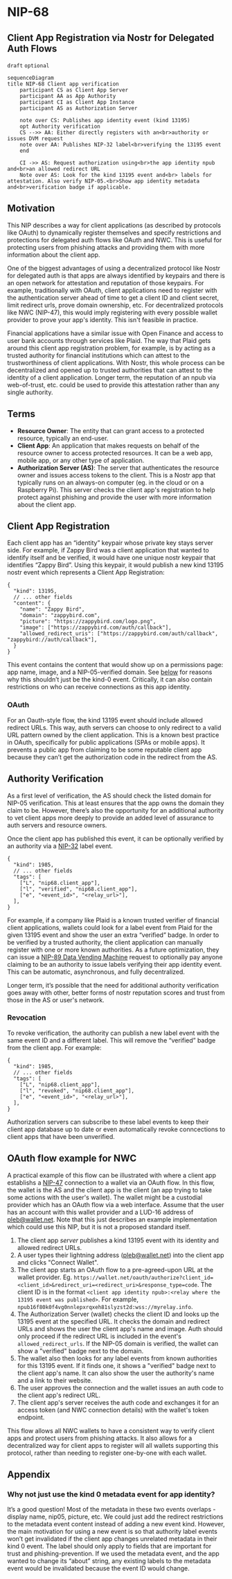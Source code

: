 NIP-68
======

Client App Registration via Nostr for Delegated Auth Flows
--------------------

`draft` `optional`

```mermaid
sequenceDiagram
title NIP-68 Client app verification
    participant CS as Client App Server
    participant AA as App Authority
    participant CI as Client App Instance
    participant AS as Authorization Server

    note over CS: Publishes app identity event (kind 13195)
    opt Authority verification
    CS -->> AA: Either directly registers with an<br>authority or issues DVM request
    note over AA: Publishes NIP-32 label<br>verifying the 13195 event
    end

    CI ->> AS: Request authorization using<br>the app identity npub and<br>an allowed redirect URL
    Note over AS: Look for the kind 13195 event and<br> labels for attestation. Also verify NIP-05.<br>Show app identity metadata and<br>verification badge if applicable.
```

## Motivation

This NIP describes a way for client applications (as described by protocols like OAuth) to dynamically register themselves and specify restrictions and protections for delegated auth flows like OAuth and NWC. This is useful for protecting users from phishing attacks and providing them with more information about the client app.

One of the biggest advantages of using a decentralized protocol like Nostr for delegated auth is that apps are always identified by keypairs and there is an open network for attestation and reputation of those keypairs. For example, traditionally with OAuth, client applications need to register with the authentication server ahead of time to get a client ID and client secret, limit redirect urls, prove domain ownership, etc. For decentralized protocols like NWC (NIP-47), this would imply registering with every possible wallet provider to prove your app's identity. This isn't feasible in practice.

Financial applications have a similar issue with Open Finance and access to user bank accounts through services like Plaid. The way that Plaid gets around this client app registration problem, for example, is by acting as a trusted authority for financial institutions which can attest to the trustworthiness of client applications. With Nostr, this whole process can be decentralized and opened up to trusted authorities that can attest to the identity of a client application. Longer term, the reputation of an npub via web-of-trust, etc. could be used to provide this attestation rather than any single authority.

## Terms

* **Resource Owner**: The entity that can grant access to a protected resource, typically an end-user.
* **Client App**: An application that makes requests on behalf of the resource owner to access protected resources. It can be a web app, mobile app, or any other type of application.
* **Authorization Server (AS)**: The server that authenticates the resource owner and issues access tokens to the client. This is a Nostr app that typically runs on an always-on computer (eg. in the cloud or on a Raspberry Pi). This server checks the client app's registration to help protect against phishing and provide the user with more information about the client app.

## Client App Registration

Each client app has an “identity” keypair whose private key stays server side. For example, if Zappy Bird was a client application that wanted to identify itself and be verified, it would have one unique nostr keypair that identifies “Zappy Bird”. Using this keypair, it would publish a new kind 13195 nostr event which represents a Client App Registration:

```jsonc
{
  "kind": 13195,
  // ... other fields
  "content": {
    "name": "Zappy Bird",
    "domain": "zappybird.com",
    "picture": "https://zappybird.com/logo.png",
    "image": ["https://zappybird.com/auth/callback"],
    "allowed_redirect_uris": ["https://zappybird.com/auth/callback", "zappybird://auth/callback"],
  }
}
```

This event contains the content that would show up on a permissions page: app name, image, and a NIP-05-verified domain. See [below](#why-not-just-use-the-kind-0-metadata-event-for-app-identity) for reasons why this shouldn’t just be the kind-0 event. Critically, it can also contain restrictions on who can receive connections as this app identity.

### OAuth

For an Oauth-style flow, the kind 13195 event should include allowed redirect URLs. This way, auth servers can choose to only redirect to a valid URL pattern owned by the client application. This is a known best practice in OAuth, specifically for public applications (SPAs or mobile apps). It prevents a public app from claiming to be some reputable client app because they can’t get the authorization code in the redirect from the AS.

## Authority Verification

As a first level of verification, the AS should check the listed domain for NIP-05 verification. This at least ensures that the app owns the domain they claim to be. However, there’s also the opportunity for an additional authority to vet client apps more deeply to provide an added level of assurance to auth servers and resource owners.

Once the client app has published this event, it can be optionally verified by an authority via a [NIP-32](/32.md) label event.

```jsonc
{
  "kind": 1985,
  // ... other fields
  "tags": [
    ["L", "nip68.client_app"],
    ["l", "verified", "nip68.client_app"],
    ["e", "<event_id>", "<relay_url>"],
  ],
}
```

For example, if a company like Plaid is a known trusted verifier of financial client applications, wallets could look for a label event from Plaid for the given 13195 event and show the user an extra “verified” badge. In order to be verified by a trusted authority, the client application can manually register with one or more known authorities. As a future optimization, they can issue a [NIP-89 Data Vending Machine](/89.md) request to optionally pay anyone claiming to be an authority to issue labels verifying their app identity event. This can be automatic, asynchronous, and fully decentralized.

Longer term, it’s possible that the need for additional authority verification goes away with other, better forms of nostr reputation scores and trust from those in the AS or user's network.

### Revocation

To revoke verification, the authority can publish a new label event with the same event ID and a different label. This will remove the “verified” badge from the client app. For example:

```jsonc
{
  "kind": 1985,
  // ... other fields
  "tags": [
    ["L", "nip68.client_app"],
    ["l", "revoked", "nip68.client_app"],
    ["e", "<event_id>", "<relay_url>"],
  ],
}
```

Authorization servers can subscribe to these label events to keep their client app database up to date or even automatically revoke conncections to client apps that have been unverified.

## OAuth flow example for NWC

A practical example of this flow can be illustrated with where a client app establishs a [NIP-47](/47.md) connection to a wallet via an OAuth flow. In this flow, the wallet is the AS and the client app is the client (an app trying to take some actions with the user's wallet). The wallet might be a custodial provider which has an OAuth flow via a web interface. Assume that the user has an account with this wallet provider and a LUD-16 address of <pleb@wallet.net>. Note that this just describes an example implementation which could use this NIP, but it is not a proposed standard itself.

1. The client app *server* publishes a kind 13195 event with its identity and allowed redirect URLs.
2. A user types their lightning address (<pleb@wallet.net>) into the client app and clicks "Connect Wallet".
3. The client app starts an OAuth flow to a pre-agreed-upon URL at the wallet provider. Eg. `https://wallet.net/oauth/authorize?client_id=<client_id>&redirect_uri=<redirect_uri>&response_type=code`. The client ID is in the format `<client app identity npub>:<relay where the 13195 event was published>`. For example, `npub16f80k0f4vg0nnlepxrqxeh81slyzst2d:wss://myrelay.info`.
4. The Authorization Server (wallet) checks the client ID and looks up the 13195 event at the specified URL. It checks the domain and redirect URLs and shows the user the client app's name and image. Auth should only proceed if the redirect URL is included in the event's `allowed_redirect_urls`. If the NIP-05 domain is verified, the wallet can show a "verified" badge next to the domain.
5. The wallet also then looks for any label events from known authorities for this 13195 event. If it finds one, it shows a "verified" badge next to the client app's name. It can also show the user the authority's name and a link to their website.
6. The user approves the connection and the wallet issues an auth code to the client app's redirect URL.
7. The client app's server receives the auth code and exchanges it for an access token (and NWC connection details) with the wallet's token endpoint.

This flow allows all NWC wallets to have a consistent way to verify client apps and protect users from phishing attacks. It also allows for a decentralized way for client apps to register will all wallets supporting this protocol, rather than needing to register one-by-one with each wallet.

## Appendix

### Why not just use the kind 0 metadata event for app identity?

It’s a good question! Most of the metadata in these two events overlaps - display name, nip05, picture, etc. We could just add the redirect restrictions to the metadata event content instead of adding a new event kind. However, the main motivation for using a new event is so that authority label events won’t get invalidated if the client app changes unrelated metadata in their kind 0 event. The label should only apply to fields that are important for trust and phishing-prevention. If we used the metadata event, and the app wanted to change its “about” string, any existing labels to the metadata event would be invalidated because the event ID would change.
